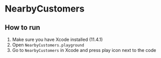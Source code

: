 # NearbyCustomers
 
## How to run
1. Make sure you have Xcode installed (11.4.1)
2. Open `NearbyCustomers.playground`
3. Go to `NearbyCustomers` in Xcode and press play icon next to the code

